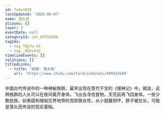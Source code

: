 ```yaml
---
id: fw4ax820
lastUpdated: '2025-06-07'
name: 落头民
aliases: []
layer: 3
eventDate: null
categoryId: cat_OfFSSbRb
tagIds:
  - tag_TRpfu-I4
  - tag__NZec6vQ
timelineEvents: []
relations: []
titledLinks:
  - title: '链接: 落头民'
    url: 'https://www.zhihu.com/tardis/bd/ans/409415540'
---
```

中国古代传说中的一种神秘族群，最早出现在晋代干宝的《搜神记》中。据说，这种族群的人头可以在夜间离开身体，飞出去寻找食物，天亮前再飞回身体。一些少数民族，如泰国和缅甸交界地带的克耶族女性，从小就戴铜环，脖子被拉长，可能是落头民传说的现实基础。
